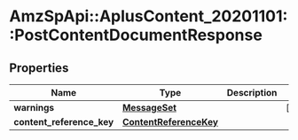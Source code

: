 # AmzSpApi::AplusContent_20201101::PostContentDocumentResponse

## Properties
Name | Type | Description | Notes
------------ | ------------- | ------------- | -------------
**warnings** | [**MessageSet**](MessageSet.md) |  | [optional] 
**content_reference_key** | [**ContentReferenceKey**](ContentReferenceKey.md) |  | 

